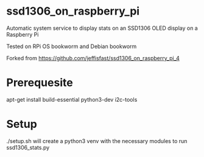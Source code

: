# ssd1306_on_raspberry_pi

Automatic system service to display stats on an SSD1306 OLED display on a Raspberry Pi

Tested on RPi OS bookworm and Debian bookworm

Forked from https://github.com/jeffisfast/ssd1306_on_raspberry_pi_4

# Prerequesite  

apt-get install build-essential python3-dev i2c-tools

# Setup

./setup.sh will create a python3 venv with the necessary modules to run ssd1306_stats.py

